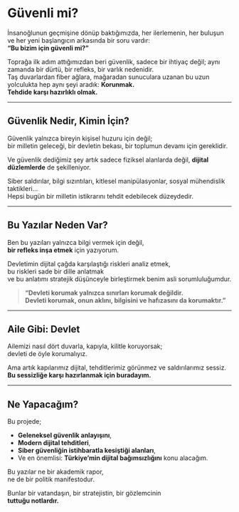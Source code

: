 # Güvenli mi?

İnsanoğlunun geçmişine dönüp baktığımızda, her ilerlemenin, her buluşun ve her yeni başlangıcın arkasında bir soru vardır:  
**“Bu bizim için güvenli mi?”**

Toprağa ilk adım attığımızdan beri güvenlik, sadece bir ihtiyaç değil; aynı zamanda bir dürtü, bir refleks, bir varlık nedenidir.  
Taş duvarlardan fiber ağlara, mağaradan sunuculara uzanan bu uzun yolculukta hep aynı şeyi aradık: **Korunmak.**  
**Tehdide karşı hazırlıklı olmak.**

---

## Güvenlik Nedir, Kimin İçin?

Güvenlik yalnızca bireyin kişisel huzuru için değil;  
bir milletin geleceği, bir devletin bekası, bir toplumun devamı için gereklidir.

Ve güvenlik dediğimiz şey artık sadece fiziksel alanlarda değil, **dijital düzlemlerde** de şekilleniyor.

Siber saldırılar, bilgi sızıntıları, kitlesel manipülasyonlar, sosyal mühendislik taktikleri...  
Hepsi bugün bir milletin istikrarını tehdit edebilecek düzeydedir.

---

## Bu Yazılar Neden Var?

Ben bu yazıları yalnızca bilgi vermek için değil,  
**bir refleks inşa etmek** için yazıyorum.

Devletimin dijital çağda karşılaştığı riskleri analiz etmek,  
bu riskleri sade bir dille anlatmak  
ve bu anlatımı stratejik düşünceyle birleştirmek benim asli sorumluluğumdur.

> **“Devleti korumak yalnızca sınırları korumak değildir.  
Devleti korumak, onun aklını, bilgisini ve hafızasını da korumaktır.”**

---

## Aile Gibi: Devlet

Ailemizi nasıl dört duvarla, kapıyla, kilitle koruyorsak;  
devleti de öyle korumalıyız.

Ama artık kapılarımız dijital, tehditlerimiz görünmez ve saldırılarımız sessiz.  
**Bu sessizliğe karşı hazırlanmak için buradayım.**

---

## Ne Yapacağım?

Bu projede;

- **Geleneksel güvenlik anlayışını**,  
- **Modern dijital tehditleri**,  
- **Siber güvenliğin istihbaratla kesiştiği alanları**,  
- Ve en önemlisi: **Türkiye’min dijital bağımsızlığını** konu alacağım.

Bu yazılar ne bir akademik rapor,  
ne de bir politik manifestodur.

Bunlar bir vatandaşın, bir stratejistin, bir gözlemcinin  
**tuttuğu notlardır.**

